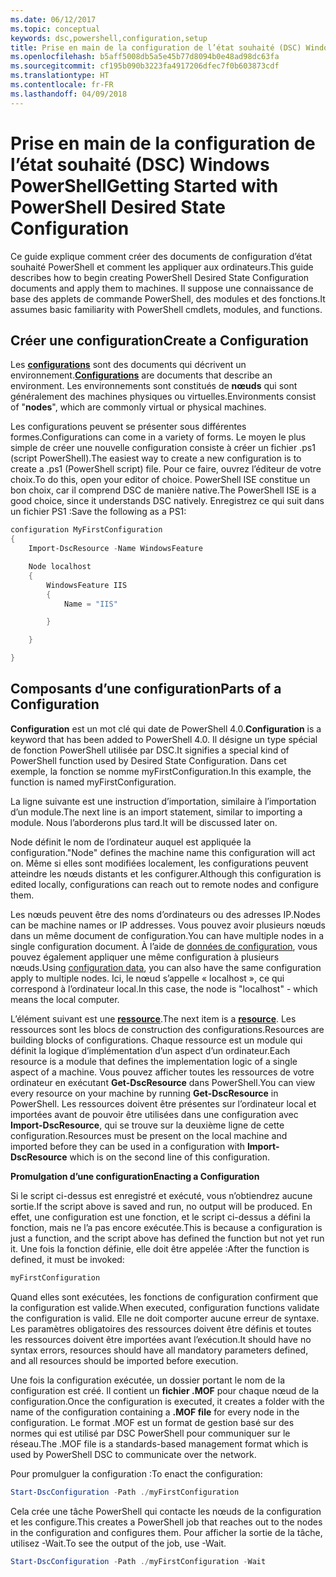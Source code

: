 ```yaml
---
ms.date: 06/12/2017
ms.topic: conceptual
keywords: dsc,powershell,configuration,setup
title: Prise en main de la configuration de l’état souhaité (DSC) Windows PowerShell
ms.openlocfilehash: b5aff5008db5a5e45b77d8094b0e48ad98dc63fa
ms.sourcegitcommit: cf195b090b3223fa4917206dfec7f0b603873cdf
ms.translationtype: HT
ms.contentlocale: fr-FR
ms.lasthandoff: 04/09/2018
---
```

# <a name="getting-started-with-powershell-desired-state-configuration"></a><span data-ttu-id="9840c-103">Prise en main de la configuration de l’état souhaité (DSC) Windows PowerShell</span><span class="sxs-lookup"><span data-stu-id="9840c-103">Getting Started with PowerShell Desired State Configuration</span></span> #

<span data-ttu-id="9840c-104">Ce guide explique comment créer des documents de configuration d’état souhaité PowerShell et comment les appliquer aux ordinateurs.</span><span class="sxs-lookup"><span data-stu-id="9840c-104">This guide describes how to begin creating PowerShell Desired State Configuration documents and apply them to machines.</span></span> <span data-ttu-id="9840c-105">Il suppose une connaissance de base des applets de commande PowerShell, des modules et des fonctions.</span><span class="sxs-lookup"><span data-stu-id="9840c-105">It assumes basic familiarity with PowerShell cmdlets, modules, and functions.</span></span>


## <a name="create-a-configuration"></a><span data-ttu-id="9840c-106">Créer une configuration</span><span class="sxs-lookup"><span data-stu-id="9840c-106">Create a Configuration</span></span> ##

<span data-ttu-id="9840c-107">Les [**configurations**](https://msdn.microsoft.com/powershell/dsc/configurations) sont des documents qui décrivent un environnement.</span><span class="sxs-lookup"><span data-stu-id="9840c-107">[**Configurations**](https://msdn.microsoft.com/powershell/dsc/configurations) are documents that describe an environment.</span></span> <span data-ttu-id="9840c-108">Les environnements sont constitués de **nœuds** qui sont généralement des machines physiques ou virtuelles.</span><span class="sxs-lookup"><span data-stu-id="9840c-108">Environments consist of "**nodes**", which are commonly virtual or physical machines.</span></span>

<span data-ttu-id="9840c-109">Les configurations peuvent se présenter sous différentes formes.</span><span class="sxs-lookup"><span data-stu-id="9840c-109">Configurations can come in a variety of forms.</span></span> <span data-ttu-id="9840c-110">Le moyen le plus simple de créer une nouvelle configuration consiste à créer un fichier .ps1 (script PowerShell).</span><span class="sxs-lookup"><span data-stu-id="9840c-110">The easiest way to create a new configuration is to create a .ps1 (PowerShell script) file.</span></span> <span data-ttu-id="9840c-111">Pour ce faire, ouvrez l’éditeur de votre choix.</span><span class="sxs-lookup"><span data-stu-id="9840c-111">To do this, open your editor of choice.</span></span> <span data-ttu-id="9840c-112">PowerShell ISE constitue un bon choix, car il comprend DSC de manière native.</span><span class="sxs-lookup"><span data-stu-id="9840c-112">The PowerShell ISE is a good choice, since it understands DSC natively.</span></span> <span data-ttu-id="9840c-113">Enregistrez ce qui suit dans un fichier PS1 :</span><span class="sxs-lookup"><span data-stu-id="9840c-113">Save the following as a PS1:</span></span>

```powershell
configuration MyFirstConfiguration
{
    Import-DscResource -Name WindowsFeature

    Node localhost
    {
        WindowsFeature IIS
        {
            Name = "IIS"

        }

    }

}
```
## <a name="parts-of-a-configuration"></a><span data-ttu-id="9840c-114">Composants d’une configuration</span><span class="sxs-lookup"><span data-stu-id="9840c-114">Parts of a Configuration</span></span> ##
<span data-ttu-id="9840c-115">**Configuration** est un mot clé qui date de PowerShell 4.0.</span><span class="sxs-lookup"><span data-stu-id="9840c-115">**Configuration** is a keyword that has been added to PowerShell 4.0.</span></span> <span data-ttu-id="9840c-116">Il désigne un type spécial de fonction PowerShell utilisée par DSC.</span><span class="sxs-lookup"><span data-stu-id="9840c-116">It signifies a special kind of PowerShell function used by Desired State Configuration.</span></span> <span data-ttu-id="9840c-117">Dans cet exemple, la fonction se nomme myFirstConfiguration.</span><span class="sxs-lookup"><span data-stu-id="9840c-117">In this example, the function is named myFirstConfiguration.</span></span>

<span data-ttu-id="9840c-118">La ligne suivante est une instruction d’importation, similaire à l’importation d’un module.</span><span class="sxs-lookup"><span data-stu-id="9840c-118">The next line is an import statement, similar to importing a module.</span></span> <span data-ttu-id="9840c-119">Nous l’aborderons plus tard.</span><span class="sxs-lookup"><span data-stu-id="9840c-119">It will be discussed later on.</span></span>

<span data-ttu-id="9840c-120">Node définit le nom de l’ordinateur auquel est appliquée la configuration.</span><span class="sxs-lookup"><span data-stu-id="9840c-120">"Node" defines the machine name this configuration will act on.</span></span> <span data-ttu-id="9840c-121">Même si elles sont modifiées localement, les configurations peuvent atteindre les nœuds distants et les configurer.</span><span class="sxs-lookup"><span data-stu-id="9840c-121">Although this configuration is edited locally, configurations can reach out to remote nodes and configure them.</span></span>

<span data-ttu-id="9840c-122">Les nœuds peuvent être des noms d’ordinateurs ou des adresses IP.</span><span class="sxs-lookup"><span data-stu-id="9840c-122">Nodes can be machine names or IP addresses.</span></span> <span data-ttu-id="9840c-123">Vous pouvez avoir plusieurs nœuds dans un même document de configuration.</span><span class="sxs-lookup"><span data-stu-id="9840c-123">You can have multiple nodes in a single configuration document.</span></span> <span data-ttu-id="9840c-124">À l’aide de [données de configuration](https://msdn.microsoft.com/powershell/dsc/configdata), vous pouvez également appliquer une même configuration à plusieurs nœuds.</span><span class="sxs-lookup"><span data-stu-id="9840c-124">Using [configuration data](https://msdn.microsoft.com/powershell/dsc/configdata), you can also have the same configuration apply to multiple nodes.</span></span> <span data-ttu-id="9840c-125">Ici, le nœud s’appelle « localhost », ce qui correspond à l’ordinateur local.</span><span class="sxs-lookup"><span data-stu-id="9840c-125">In this case, the node is "localhost" - which means the local computer.</span></span>

<span data-ttu-id="9840c-126">L’élément suivant est une [**ressource**](https://msdn.microsoft.com/powershell/dsc/resources).</span><span class="sxs-lookup"><span data-stu-id="9840c-126">The next item is a [**resource**](https://msdn.microsoft.com/powershell/dsc/resources).</span></span> <span data-ttu-id="9840c-127">Les ressources sont les blocs de construction des configurations.</span><span class="sxs-lookup"><span data-stu-id="9840c-127">Resources are building blocks of configurations.</span></span> <span data-ttu-id="9840c-128">Chaque ressource est un module qui définit la logique d’implémentation d’un aspect d’un ordinateur.</span><span class="sxs-lookup"><span data-stu-id="9840c-128">Each resource is a module that defines the implementation logic of a single aspect of a machine.</span></span> <span data-ttu-id="9840c-129">Vous pouvez afficher toutes les ressources de votre ordinateur en exécutant **Get-DscResource** dans PowerShell.</span><span class="sxs-lookup"><span data-stu-id="9840c-129">You can view every resource on your machine by running **Get-DscResource** in PowerShell.</span></span> <span data-ttu-id="9840c-130">Les ressources doivent être présentes sur l’ordinateur local et importées avant de pouvoir être utilisées dans une configuration avec **Import-DscResource**, qui se trouve sur la deuxième ligne de cette configuration.</span><span class="sxs-lookup"><span data-stu-id="9840c-130">Resources must be present on the local machine and imported before they can be used in a configuration with **Import-DscResource** which is on the second line of this configuration.</span></span>

<span data-ttu-id="9840c-131">**Promulgation d’une configuration**</span><span class="sxs-lookup"><span data-stu-id="9840c-131">**Enacting a Configuration**</span></span>

<span data-ttu-id="9840c-132">Si le script ci-dessus est enregistré et exécuté, vous n’obtiendrez aucune sortie.</span><span class="sxs-lookup"><span data-stu-id="9840c-132">If the script above is saved and run, no output will be produced.</span></span> <span data-ttu-id="9840c-133">En effet, une configuration est une fonction, et le script ci-dessus a défini la fonction, mais ne l’a pas encore exécutée.</span><span class="sxs-lookup"><span data-stu-id="9840c-133">This is because a configuration is just a function, and the script above has defined the function but not yet run it.</span></span> <span data-ttu-id="9840c-134">Une fois la fonction définie, elle doit être appelée :</span><span class="sxs-lookup"><span data-stu-id="9840c-134">After the function is defined, it must be invoked:</span></span>
```powershell
myFirstConfiguration
```

<span data-ttu-id="9840c-135">Quand elles sont exécutées, les fonctions de configuration confirment que la configuration est valide.</span><span class="sxs-lookup"><span data-stu-id="9840c-135">When executed, configuration functions validate the configuration is valid.</span></span> <span data-ttu-id="9840c-136">Elle ne doit comporter aucune erreur de syntaxe. Les paramètres obligatoires des ressources doivent être définis et toutes les ressources doivent être importées avant l’exécution.</span><span class="sxs-lookup"><span data-stu-id="9840c-136">It should have no syntax errors, resources should have all mandatory parameters defined, and all resources should be imported before execution.</span></span>

<span data-ttu-id="9840c-137">Une fois la configuration exécutée, un dossier portant le nom de la configuration est créé. Il contient un **fichier .MOF** pour chaque nœud de la configuration.</span><span class="sxs-lookup"><span data-stu-id="9840c-137">Once the configuration is executed, it creates a folder with the name of the configuration containing a **.MOF file** for every node in the configuration.</span></span> <span data-ttu-id="9840c-138">Le format .MOF est un format de gestion basé sur des normes qui est utilisé par DSC PowerShell pour communiquer sur le réseau.</span><span class="sxs-lookup"><span data-stu-id="9840c-138">The .MOF file is a standards-based management format which is used by PowerShell DSC to communicate over the network.</span></span>

<span data-ttu-id="9840c-139">Pour promulguer la configuration :</span><span class="sxs-lookup"><span data-stu-id="9840c-139">To enact the configuration:</span></span>
```powershell
Start-DscConfiguration -Path ./myFirstConfiguration
```
<span data-ttu-id="9840c-140">Cela crée une tâche PowerShell qui contacte les nœuds de la configuration et les configure.</span><span class="sxs-lookup"><span data-stu-id="9840c-140">This creates a PowerShell job that reaches out to the nodes in the configuration and configures them.</span></span> <span data-ttu-id="9840c-141">Pour afficher la sortie de la tâche, utilisez -Wait.</span><span class="sxs-lookup"><span data-stu-id="9840c-141">To see the output of the job, use -Wait.</span></span>
```powershell
Start-DscConfiguration -Path ./myFirstConfiguration -Wait
```